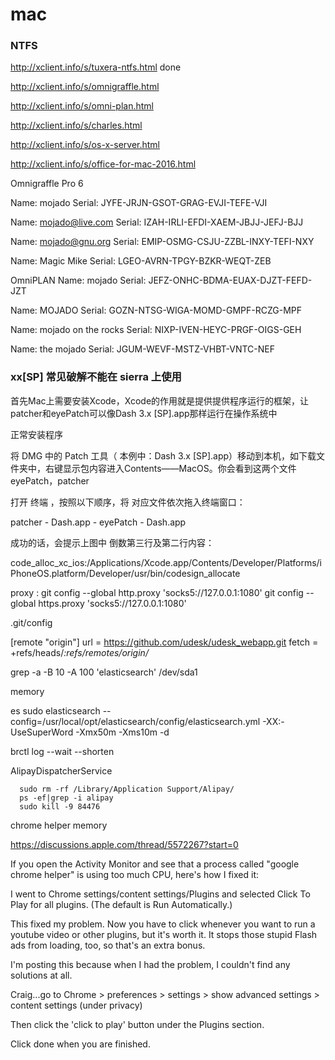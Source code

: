mac
======




### NTFS

http://xclient.info/s/tuxera-ntfs.html done

http://xclient.info/s/omnigraffle.html

http://xclient.info/s/omni-plan.html

http://xclient.info/s/charles.html

http://xclient.info/s/os-x-server.html

http://xclient.info/s/office-for-mac-2016.html



Omnigraffle Pro 6

Name: mojado Serial: JYFE-JRJN-GSOT-GRAG-EVJI-TEFE-VJI

Name: mojado@live.com Serial: IZAH-IRLI-EFDI-XAEM-JBJJ-JEFJ-BJJ

Name: mojado@gnu.org Serial: EMIP-OSMG-CSJU-ZZBL-INXY-TEFI-NXY

Name: Magic Mike Serial: LGEO-AVRN-TPGY-BZKR-WEQT-ZEB

OmniPLAN
Name: mojado
Serial: JEFZ-ONHC-BDMA-EUAX-DJZT-FEFD-JZT

Name: MOJADO
Serial: GOZN-NTSG-WIGA-MOMD-GMPF-RCZG-MPF

Name: mojado on the rocks
Serial: NIXP-IVEN-HEYC-PRGF-OIGS-GEH

Name: the mojado
Serial: JGUM-WEVF-MSTZ-VHBT-VNTC-NEF


### xx[SP] 常见破解不能在  sierra 上使用

首先Mac上需要安装Xcode，Xcode的作用就是提供提供程序运行的框架，让patcher和eyePatch可以像Dash 3.x [SP].app那样运行在操作系统中

正常安装程序

将 DMG 中的 Patch 工具（ 本例中：Dash 3.x [SP].app）移动到本机，如下载文件夹中，右键显示包内容进入Contents——MacOS。你会看到这两个文件 eyePatch，patcher

打开 终端 ，按照以下顺序，将 对应文件依次拖入终端窗口：

patcher - Dash.app - eyePatch - Dash.app

成功的话，会提示上图中 倒数第三行及第二行内容：

code_alloc_xc_ios:/Applications/Xcode.app/Contents/Developer/Platforms/iPhoneOS.platform/Developer/usr/bin/codesign_allocate


proxy :
git config --global http.proxy 'socks5://127.0.0.1:1080'
git config --global https.proxy 'socks5://127.0.0.1:1080'

.git/config

[remote "origin"]
	url = https://github.com/udesk/udesk_webapp.git
	fetch = +refs/heads/*:refs/remotes/origin/*

grep -a -B 10 -A 100 'elasticsearch' /dev/sda1

memory  

es
sudo elasticsearch --config=/usr/local/opt/elasticsearch/config/elasticsearch.yml  -XX:-UseSuperWord -Xmx50m -Xms10m -d

brctl log --wait --shorten

AlipayDispatcherService

```
  sudo rm -rf /Library/Application Support/Alipay/
  ps -ef|grep -i alipay
  sudo kill -9 84476
```

chrome helper memory

https://discussions.apple.com/thread/5572267?start=0

If you open the Activity Monitor and see that a process called "google chrome helper" is using too much CPU, here's how I fixed it:

I went to Chrome settings/content settings/Plugins and selected Click To Play for all plugins.  (The default is Run Automatically.)

This fixed my problem.  Now you have to click whenever you want to run a youtube video or other plugins, but it's worth it.  It stops those stupid Flash ads from loading, too, so that's an extra bonus.

I'm posting this because when I had the problem, I couldn't find any solutions at all.

Craig...go to Chrome > preferences > settings > show advanced settings > content settings (under privacy)

Then click the 'click to play' button under the Plugins section.

Click done when you are finished.
